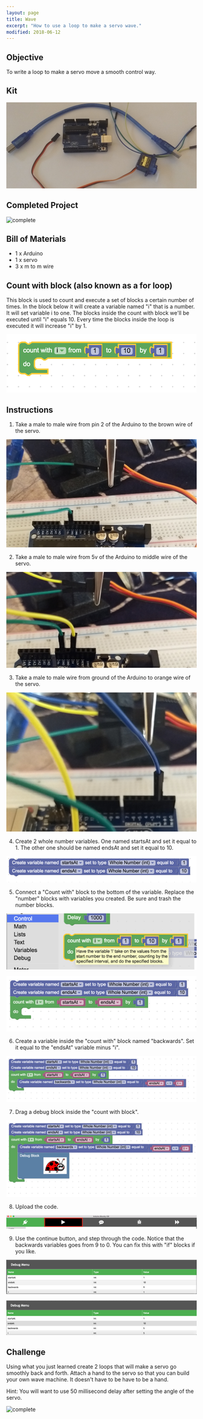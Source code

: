 ```yaml
---
layout: page
title: Wave 
excerpt: "How to use a loop to make a servo wave."
modified: 2018-06-12
---
```


## Objective

To write a loop to make a servo move a smooth control way.

## Kit

![project](/images/summer-camp/day-2/servos-intro/project.jpg)

## Completed Project

![complete](/images/summer-camp/day-2/wave/wave.gif)

## Bill of Materials 

- 1 x Arduino 
- 1 x servo
- 3 x m to m wire 

## Count with block (also known as a for loop)

This block is used to count and execute a set of blocks a certain number of times.  In the block below it will create a variable named "i" that is a number.  It will set variable i to one.  The blocks inside the count with block we'll be executed until "i" equals 10.  Every time the blocks inside the loop is executed it will increase "i" by 1.

![step 1](/images/summer-camp/day-2/wave/count-block.png)

## Instructions

1) Take a male to male wire from pin 2 of the Arduino to the brown wire of the servo.

![step 1](/images/summer-camp/day-2/servos-intro/step_1.jpg)

2) Take a male to male wire from 5v of the Arduino to middle wire of the servo.

![step 2](/images/summer-camp/day-2/servos-intro/step_2.jpg)

3) Take a male to male wire from ground of the Arduino to orange wire of the servo.

![step 3](/images/summer-camp/day-2/servos-intro/step_3.jpg)

4) Create 2 whole number variables.  One named startsAt and set it equal to 1.  The other one should be named endsAt and set it equal to 10.

![step 4](/images/summer-camp/day-2/wave/step_4.png)

5) Connect a "Count with" block to the bottom of the variable.  Replace the "number" blocks with variables you created.  Be sure and trash the number blocks.

![step 5](/images/summer-camp/day-2/wave/step_5a.png)

![step 5](/images/summer-camp/day-2/wave/step_5b.png)

6) Create a variable inside the "count with" block named "backwards".  Set it equal to the "endsAt" variable minus "i".

![step 6](/images/summer-camp/day-2/wave/step_6.png)

7) Drag a debug block inside the "count with block".

![step 7](/images/summer-camp/day-2/wave/step_7.png)

8) Upload the code.

![upload](/images/upload-1.png)

9) Use the continue button, and step through the code.  Notice that the backwards variables goes from 9 to 0.  You can fix this with "if" blocks if you like.

![step 9](/images/summer-camp/day-2/wave/step_9a.png)

![step 9](/images/summer-camp/day-2/wave/step_9b.png)

## Challenge

Using what you just learned create 2 loops that will make a servo go smoothly back and forth.  Attach a hand to the servo so that you can build your own wave machine.  It doesn't have to be have to be a hand.

Hint: You will want to use 50 millisecond delay after setting the angle of the servo.

![complete](/images/summer-camp/day-2/wave/wave.gif)


